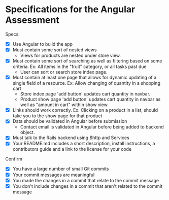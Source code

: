 # Specifications for the Angular Assessment

Specs:
- [x] Use Angular to build the app
- [x] Must contain some sort of nested views
  - Views for products are nested under store view.
- [x] Must contain some sort of searching as well as filtering based on some criteria. Ex: All items in the "fruit" category, or all tasks past due
  - User can sort or search store index page.
- [x] Must contain at least one page that allows for dynamic updating of a single field of a resource. Ex: Allow changing of quantity in a shopping cart
  - Store index page 'add button' updates cart quantity in navbar.
  - Product show page 'add button' updates cart quantity in navbar as well as "amount in cart" within show view.
- [x] Links should work correctly. Ex: Clicking on a product in a list, should take you to the show page for that product
- [x] Data should be validated in Angular before submission
  - Contact email is validated in Angular before being added to backend object.
- [x] Must talk to the Rails backend using $http and Services
- [x] Your README.md includes a short description, install instructions, a contributors guide and a link to the license for your code

Confirm
- [x] You have a large number of small Git commits
- [x] Your commit messages are meaningful
- [x] You made the changes in a commit that relate to the commit message
- [x] You don't include changes in a commit that aren't related to the commit message
